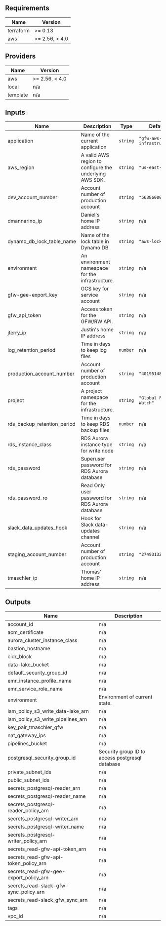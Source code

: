 ## Requirements

| Name | Version |
|------|---------|
| terraform | >= 0.13 |
| aws | >= 2.56, < 4.0 |

## Providers

| Name | Version |
|------|---------|
| aws | >= 2.56, < 4.0 |
| local | n/a |
| template | n/a |

## Inputs

| Name | Description | Type | Default | Required |
|------|-------------|------|---------|:--------:|
| application | Name of the current application | `string` | `"gfw-aws-core-infrastructure"` | no |
| aws\_region | A valid AWS region to configure the underlying AWS SDK. | `string` | `"us-east-1"` | no |
| dev\_account\_number | Account number of production account | `string` | `"563860007740"` | no |
| dmannarino\_ip | Daniel's home IP address | `string` | n/a | yes |
| dynamo\_db\_lock\_table\_name | Name of the lock table in Dynamo DB | `string` | `"aws-locks"` | no |
| environment | An environment namespace for the infrastructure. | `string` | n/a | yes |
| gfw-gee-export\_key | GCS key for service account | `string` | n/a | yes |
| gfw\_api\_token | Access token for the GFW/RW API. | `string` | n/a | yes |
| jterry\_ip | Justin's home IP address | `string` | n/a | yes |
| log\_retention\_period | Time in days to keep log files | `number` | n/a | yes |
| production\_account\_number | Account number of production account | `string` | `"401951483516"` | no |
| project | A project namespace for the infrastructure. | `string` | `"Global Forest Watch"` | no |
| rds\_backup\_retention\_period | Time in days to keep RDS backup files | `number` | n/a | yes |
| rds\_instance\_class | RDS Aurora instance type for write node | `string` | n/a | yes |
| rds\_password | Superuser password for RDS Aurora database | `string` | n/a | yes |
| rds\_password\_ro | Read Only user password for RDS Aurora database | `string` | n/a | yes |
| slack\_data\_updates\_hook | Hook for Slack data-updates channel | `string` | n/a | yes |
| staging\_account\_number | Account number of production account | `string` | `"274931322839"` | no |
| tmaschler\_ip | Thomas' home IP address | `string` | n/a | yes |

## Outputs

| Name | Description |
|------|-------------|
| account\_id | n/a |
| acm\_certificate | n/a |
| aurora\_cluster\_instance\_class | n/a |
| bastion\_hostname | n/a |
| cidr\_block | n/a |
| data-lake\_bucket | n/a |
| default\_security\_group\_id | n/a |
| emr\_instance\_profile\_name | n/a |
| emr\_service\_role\_name | n/a |
| environment | Environment of current state. |
| iam\_policy\_s3\_write\_data-lake\_arn | n/a |
| iam\_policy\_s3\_write\_pipelines\_arn | n/a |
| key\_pair\_tmaschler\_gfw | n/a |
| nat\_gateway\_ips | n/a |
| pipelines\_bucket | n/a |
| postgresql\_security\_group\_id | Security group ID to access postgresql database |
| private\_subnet\_ids | n/a |
| public\_subnet\_ids | n/a |
| secrets\_postgresql-reader\_arn | n/a |
| secrets\_postgresql-reader\_name | n/a |
| secrets\_postgresql-reader\_policy\_arn | n/a |
| secrets\_postgresql-writer\_arn | n/a |
| secrets\_postgresql-writer\_name | n/a |
| secrets\_postgresql-writer\_policy\_arn | n/a |
| secrets\_read-gfw-api-token\_arn | n/a |
| secrets\_read-gfw-api-token\_policy\_arn | n/a |
| secrets\_read-gfw-gee-export\_policy\_arn | n/a |
| secrets\_read-slack-gfw-sync\_policy\_arn | n/a |
| secrets\_read-slack\_gfw\_sync\_arn | n/a |
| tags | n/a |
| vpc\_id | n/a |


